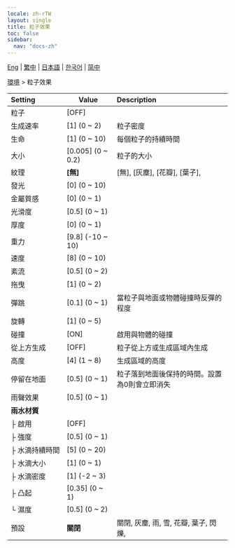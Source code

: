 ```yaml
---
locale: zh-rTW
layout: single
title: 粒子效果
toc: false
sidebar:
  nav: "docs-zh"
---
```

[Eng](/dancexr/menu/2025.4/scene/particles) | [繁中](/tw/dancexr/menu/2025.4/scene/particles) | [日本語](/jp/dancexr/menu/2025.4/scene/particles) | [한국어](/kr/dancexr/menu/2025.4/scene/particles) | [简中](/zh/dancexr/menu/2025.4/scene/particles)

[環境](../menu#環境) > 粒子效果



| Setting | Value | Description |
| :--- | --- | :--- |
|<nobr>粒子</nobr>| [OFF] | 
|<nobr>生成速率</nobr>| [1] (0 ~ 2) | 粒子密度
|<nobr>生命</nobr>| [1] (0 ~ 10) | 每個粒子的持續時間
|<nobr>大小</nobr>| [0.005] (0 ~ 0.2) | 粒子的大小
|<nobr>紋理</nobr>| **[無]** | [無], [灰塵], [花瓣], [葉子],  |
|<nobr>發光</nobr>| [0] (0 ~ 10) | 
|<nobr>金屬質感</nobr>| [0] (0 ~ 1) | 
|<nobr>光滑度</nobr>| [0.5] (0 ~ 1) | 
|<nobr>厚度</nobr>| [0] (0 ~ 1) | 
|<nobr>重力</nobr>| [9.8] (-10 ~ 10) | 
|<nobr>速度</nobr>| [8] (0 ~ 10) | 
|<nobr>紊流</nobr>| [0.5] (0 ~ 2) | 
|<nobr>拖曳</nobr>| [1] (0 ~ 2) | 
|<nobr>彈跳</nobr>| [0.1] (0 ~ 1) | 當粒子與地面或物體碰撞時反彈的程度
|<nobr>旋轉</nobr>| [1] (0 ~ 5) | 
|<nobr>碰撞</nobr>| [ON] | 啟用與物體的碰撞
|<nobr>從上方生成</nobr>| [OFF] | 粒子從上方或生成區域內生成
|<nobr>高度</nobr>| [4] (1 ~ 8) | 生成區域的高度
|<nobr>停留在地面</nobr>| [0.5] (0 ~ 1) | 粒子落到地面後保持的時間。設置為0則會立即消失
|<nobr>雨聲效果</nobr>| [0.5] (0 ~ 1) | 
|<nobr>**雨水材質**</nobr>| | 
|<nobr>├&nbsp;啟用</nobr>| [OFF] | 
|<nobr>├&nbsp;強度</nobr>| [0.5] (0 ~ 1) | 
|<nobr>├&nbsp;水滴持續時間</nobr>| [5] (0 ~ 20) | 
|<nobr>├&nbsp;水滴大小</nobr>| [1] (0 ~ 1) | 
|<nobr>├&nbsp;水滴密度</nobr>| [1] (-2 ~ 3) | 
|<nobr>├&nbsp;凸起</nobr>| [0.35] (0 ~ 1) | 
|<nobr>└&nbsp;濕度</nobr>| [0.5] (0 ~ 2) | 
|<nobr>預設</nobr>| **關閉** | 關閉, 灰塵, 雨, 雪, 花瓣, 葉子, 閃爍,  |
